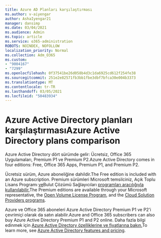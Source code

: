 ```yaml
---
title: Azure AD Planları karşılaştırması
ms.author: v-aiyengar
author: AshaIyengar21
manager: dansimp
ms.date: 03/04/2021
ms.audience: Admin
ms.topic: article
ms.service: o365-administration
ROBOTS: NOINDEX, NOFOLLOW
localization_priority: Normal
ms.collection: Adm_O365
ms.custom:
- "9004167"
- "7299"
ms.openlocfilehash: 0f37541be26d058b4d3c1da6925cd612f254fe38
ms.sourcegitcommit: 251e2e82571fb3bb1fbe3dbf7bfca30e004b3373
ms.translationtype: MT
ms.contentlocale: tr-TR
ms.lasthandoff: 03/05/2021
ms.locfileid: "50483934"
---
```

# <a name="azure-active-directory-plans-comparison"></a><span data-ttu-id="29275-102">Azure Active Directory planları karşılaştırması</span><span class="sxs-lookup"><span data-stu-id="29275-102">Azure Active Directory plans comparison</span></span>

<span data-ttu-id="29275-103">Azure Active Directory dört sürümde gelir: Ücretsiz, Office 365 Uygulamaları, Premium P1 ve Premium P2.</span><span class="sxs-lookup"><span data-stu-id="29275-103">Azure Active Directory comes in four editions: Free, Office 365 Apps, Premium P1, and Premium P2.</span></span>

<span data-ttu-id="29275-104">Ücretsiz sürüm, Azure aboneliğine dahildir.</span><span class="sxs-lookup"><span data-stu-id="29275-104">The Free edition is included with an Azure subscription.</span></span> <span data-ttu-id="29275-105">Premium sürümleri Microsoft temsilciniz, Açık Toplu Lisans Programı [ve](https://go.microsoft.com/fwlink/?linkid=2110873)Bulut Çözümü Sağlayıcıları [programları aracılığıyla kullanılabilir.](https://go.microsoft.com/fwlink/?LinkId=614968&clcid=0x409)</span><span class="sxs-lookup"><span data-stu-id="29275-105">The Premium editions are available through your Microsoft representative, the [Open Volume License Program](https://go.microsoft.com/fwlink/?linkid=2110873), and the [Cloud Solution Providers programs](https://go.microsoft.com/fwlink/?LinkId=614968&clcid=0x409).</span></span>

<span data-ttu-id="29275-106">Azure ve Office 365 aboneleri Azure Active Directory Premium P1 ve P2'i çevrimiçi olarak da satın alabilir.</span><span class="sxs-lookup"><span data-stu-id="29275-106">Azure and Office 365 subscribers can also buy Azure Active Directory Premium P1 and P2 online.</span></span> <span data-ttu-id="29275-107">Daha fazla bilgi edinmek için [Azure Active Directory özelliklerine ve fiyatlarına bakın.](https://go.microsoft.com/fwlink/?linkid=2081447)</span><span class="sxs-lookup"><span data-stu-id="29275-107">To learn more, see [Azure Active Directory features and pricing](https://go.microsoft.com/fwlink/?linkid=2081447).</span></span>
